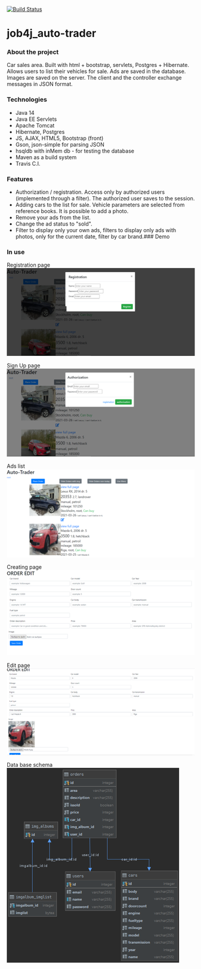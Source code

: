 [![Build Status](https://travis-ci.org/DaniilsLoputevs/job4j_auto-trader.svg?branch=main)](https://travis-ci.org/DaniilsLoputevs/job4j_auto-trader)

# job4j_auto-trader

### About the project
Car sales area. Built with html + bootstrap, servlets, Postgres + Hibernate.
Allows users to list their vehicles for sale. Ads are saved in the database. 
Images are saved on the server. The client and the controller exchange messages in JSON format.

### Technologies
* Java 14
* Java EE Servlets
* Apache Tomcat
* Hibernate, Postgres
* JS, AJAX, HTML5, Bootstrap (front)
* Gson, json-simple for parsing JSON
* hsqldb with inMem db - for testing the database
* Maven as a build system
* Travis C.I.

### Features
* Authorization / registration. Access only by authorized users (implemented through a filter). The authorized user saves to the session.
* Adding cars to the list for sale. Vehicle parameters are selected from reference books. It is possible to add a photo.
* Remove your ads from the list.
* Change the ad status to "sold".
* Filter to display only your own ads, filters to display only ads with photos, only for the current date, filter by car brand.### Demo

### In use

Registration page
![ScreenShot](images/reg.png)

Sign Up page
![ScreenShot](images/auth.png)

Ads list
![ScreenShot](images/main_page.png)

Creating page
![ScreenShot](images/oreder_edit-add.png)

Edit page
![ScreenShot](images/oreder_edit-add-2.png)

Data base schema
![ScreenShot](images/db_schema.png)